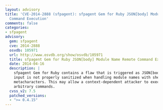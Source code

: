 ```yaml
---
layout: advisory
title: 'CVE-2014-2888 (sfpagent): sfpagent Gem for Ruby JSON[body] Module Name Remote
  Command Execution'
comments: false
categories:
- sfpagent
advisory:
  gem: sfpagent
  cve: 2014-2888
  osvdb: 105971
  url: http://www.osvdb.org/show/osvdb/105971
  title: sfpagent Gem for Ruby JSON[body] Module Name Remote Command Execution
  date: 2014-04-16
  description: |
    sfpagent Gem for Ruby contains a flaw that is triggered as JSON[body]
    input is not properly sanitized when handling module names with shell
    metacharacters. This may allow a context-dependent attacker to execute
    arbitrary commands.
  cvss_v2: 7.5
  patched_versions:
  - ">= 0.4.15"
---
```


